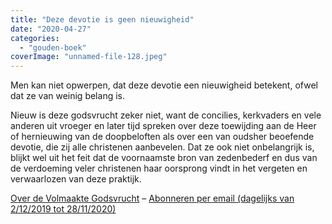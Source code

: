 ```yaml
---
title: "Deze devotie is geen nieuwigheid"
date: "2020-04-27"
categories: 
  - "gouden-boek"
coverImage: "unnamed-file-128.jpeg"
---
```


Men kan niet opwerpen, dat deze devotie een nieuwigheid betekent, ofwel dat ze van weinig belang is.

Nieuw is deze godsvrucht zeker niet, want de concilies, kerkvaders en vele anderen uit vroeger en later tijd spreken over deze toewijding aan de Heer of hernieuwing van de doopbeloften als over een van oudsher beoefende devotie, die zij alle christenen aanbevelen. Dat ze ook niet onbelangrijk is, blijkt wel uit het feit dat de voornaamste bron van zedenbederf en dus van de verdoeming veler christenen haar oorsprong vindt in het vergeten en verwaarlozen van deze praktijk.

[Over de Volmaakte Godsvrucht](/blog/een-jaar-lang-volmaakte-godsvrucht/) – [Abonneren per email (dagelijks van 2/12/2019 tot 28/11/2020)](http://eepurl.com/9RKvX)
